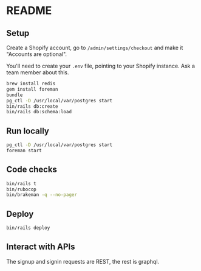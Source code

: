 # README

## Setup

Create a Shopify account, go to `/admin/settings/checkout` and make it "Accounts are optional".

You'll need to create your `.env` file, pointing to your Shopify instance. Ask a team member about this.

```sh
brew install redis
gem install foreman
bundle
pg_ctl -D /usr/local/var/postgres start
bin/rails db:create
bin/rails db:schema:load
```

## Run locally

```sh
pg_ctl -D /usr/local/var/postgres start
foreman start
```

## Code checks

```sh
bin/rails t
bin/rubocop
bin/brakeman -q --no-pager
```

## Deploy

```sh
bin/rails deploy
```

## Interact with APIs

The signup and signin requests are REST, the rest is graphql.
